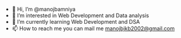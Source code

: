 - 👋 Hi, I’m @manojbamniya
- 👀 I’m interested in Web Development and Data analysis
- 🌱 I’m currently learning Web Development and DSA
- 📫 How to reach me you can mail me manojbjkb2002@gmail.com

<!---
manojbamniya/manojbamniya is a ✨ special ✨ repository because its `README.md` (this file) appears on your GitHub profile.
You can click the Preview link to take a look at your changes.
--->
